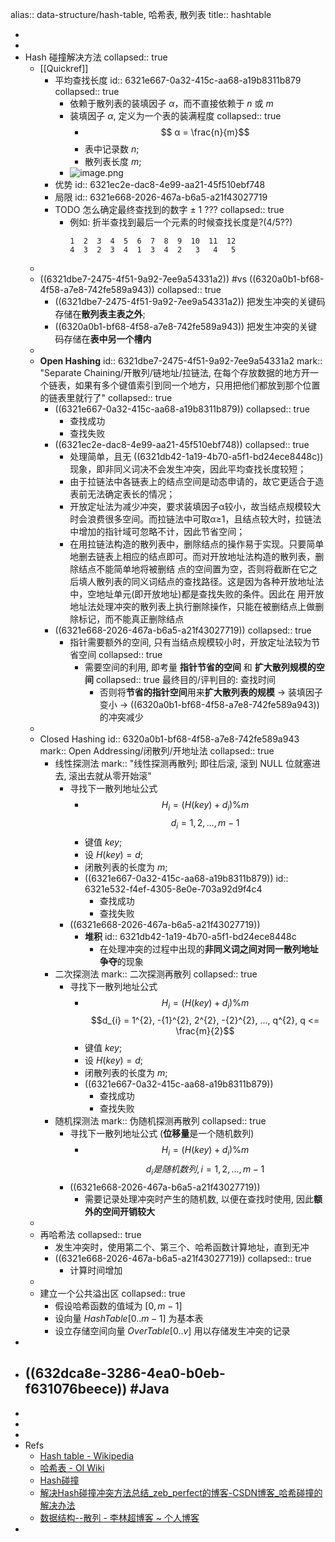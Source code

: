 alias:: data-structure/hash-table, 哈希表, 散列表
title:: hashtable

-
-
- Hash 碰撞解决方法
  collapsed:: true
  - [[Quickref]]
    - 平均查找长度
      id:: 6321e667-0a32-415c-aa68-a19b8311b879
      collapsed:: true
      - 依赖于散列表的装填因子 $α$，而不直接依赖于 $n$ 或 $m$
      - 装填因子 $α$, 定义为一个表的装满程度
        collapsed:: true
        - $$ α = \frac{n}{m}$$
        - 表中记录数 $n$;
        - 散列表长度 $m$;
      - ![image.png](../assets/algo/hashtable/image_1663168218242_0.png)
    - 优势
      id:: 6321ec2e-dac8-4e99-aa21-45f510ebf748
    - 局限
      id:: 6321e668-2026-467a-b6a5-a21f43027719
    - TODO 怎么确定最终查找到的数字 ± 1 ???
      collapsed:: true
      - 例如: 折半查找到最后一个元素的时候查找长度是?(4/5??)
        ```
        1  2  3  4  5  6  7  8  9  10  11  12
        4  3  2  3  4  1  3  4  2   3   4   5
        ```
  -
  - ((6321dbe7-2475-4f51-9a92-7ee9a54331a2)) #vs ((6320a0b1-bf68-4f58-a7e8-742fe589a943))
    collapsed:: true
    - ((6321dbe7-2475-4f51-9a92-7ee9a54331a2)) 把发生冲突的关键码存储在**散列表主表之外**;
    - ((6320a0b1-bf68-4f58-a7e8-742fe589a943)) 把发生冲突的关键码存储在**表中另一个槽内**
  -
  - **Open Hashing**
    id:: 6321dbe7-2475-4f51-9a92-7ee9a54331a2
    mark:: "Separate Chaining/开散列/链地址/拉链法, 在每个存放数据的地方开一个链表，如果有多个键值索引到同一个地方，只用把他们都放到那个位置的链表里就行了"
    collapsed:: true
    - ((6321e667-0a32-415c-aa68-a19b8311b879))
      collapsed:: true
      - 查找成功
      - 查找失败
    - ((6321ec2e-dac8-4e99-aa21-45f510ebf748))
      collapsed:: true
      - 处理简单，且无 ((6321db42-1a19-4b70-a5f1-bd24ece8448c)) 现象，即非同义词决不会发生冲突，因此平均查找长度较短；
      - 由于拉链法中各链表上的结点空间是动态申请的，故它更适合于造表前无法确定表长的情况；
      - 开放定址法为减少冲突，要求装填因子α较小，故当结点规模较大时会浪费很多空间。而拉链法中可取α≥1，且结点较大时，拉链法中增加的指针域可忽略不计，因此节省空间；
      - 在用拉链法构造的散列表中，删除结点的操作易于实现。只要简单地删去链表上相应的结点即可。而对开放地址法构造的散列表，删除结点不能简单地将被删结 点的空间置为空，否则将截断在它之后填人散列表的同义词结点的查找路径。这是因为各种开放地址法中，空地址单元(即开放地址)都是查找失败的条件。因此在 用开放地址法处理冲突的散列表上执行删除操作，只能在被删结点上做删除标记，而不能真正删除结点
    - ((6321e668-2026-467a-b6a5-a21f43027719))
      collapsed:: true
      - 指针需要额外的空间, 只有当结点规模较小时，开放定址法较为节省空间
        collapsed:: true
        - 需要空间的利用, 即考量 **指针节省的空间** 和 **扩大散列规模的空间**
          collapsed:: true
          最终目的/评判目的: 查找时间
          - 否则将**节省的指针空间**用来**扩大散列表的规模** -> 装填因子变小 -> ((6320a0b1-bf68-4f58-a7e8-742fe589a943)) 的冲突减少
  -
  - Closed Hashing
    id:: 6320a0b1-bf68-4f58-a7e8-742fe589a943
    mark:: Open Addressing/闭散列/开地址法
    collapsed:: true
    - 线性探测法
      mark:: "线性探测再散列; 即往后滚, 滚到 NULL 位就塞进去, 滚出去就从零开始滚"
      - 寻找下一散列地址公式
        - $$H_{i} = (H(key) + d_{i} ) \% m$$
          $$d_{i} = 1, 2, ..., m-1$$
        - 键值 $key$;
        - 设 $H(key)=d$;
        - 闭散列表的长度为 $m$;
        - ((6321e667-0a32-415c-aa68-a19b8311b879))
          id:: 6321e532-f4ef-4305-8e0e-703a92d9f4c4
          - 查找成功
          - 查找失败
      - ((6321e668-2026-467a-b6a5-a21f43027719))
        - **堆积**
          id:: 6321db42-1a19-4b70-a5f1-bd24ece8448c
          - 在处理冲突的过程中出现的**非同义词之间对同一散列地址争夺**的现象
    - 二次探测法
      mark:: 二次探测再散列
      collapsed:: true
      - 寻找下一散列地址公式
        - $$H_{i} = (H(key) + d_{i} ) \% m$$
          $$d_{i} = 1^{2}, -{1}^{2}, 2^{2}, -{2}^{2}, ..., q^{2}, q <= \frac{m}{2}$$
        - 键值 $key$;
        - 设 $H(key)=d$;
        - 闭散列表的长度为 $m$;
        - ((6321e667-0a32-415c-aa68-a19b8311b879))
          - 查找成功
          - 查找失败
    - 随机探测法
      mark:: 伪随机探测再散列
      collapsed:: true
      - 寻找下一散列地址公式 (**位移量**是一个随机数列)
        - $$H_{i} = (H(key) + d_{i} ) \% m$$
          $$d_{i} 是随机数列, i=1, 2, ..., m-1$$
      - ((6321e668-2026-467a-b6a5-a21f43027719))
        - 需要记录处理冲突时产生的随机数, 以便在查找时使用, 因此**额外的空间开销较大**
  -
  - 再哈希法
    collapsed:: true
    - 发生冲突时，使用第二个、第三个、哈希函数计算地址，直到无冲
    - ((6321e668-2026-467a-b6a5-a21f43027719))
      collapsed:: true
      - 计算时间增加
  -
  - 建立一个公共溢出区
    collapsed:: true
    - 假设哈希函数的值域为 $[0,m-1]$
    - 设向量 $HashTable[0..m-1]$ 为基本表
    - 设立存储空间向量 $OverTable[0..v]$ 用以存储发生冲突的记录
-
- ## ((632dca8e-3286-4ea0-b0eb-f631076beece)) #Java
-
-
-
- Refs
  - [Hash table - Wikipedia](https://en.wikipedia.org/wiki/Hash_table)
  - [哈希表 - OI Wiki](https://oi-wiki.org/ds/hash/#%E6%8B%89%E9%93%BE%E6%B3%95)
  - [Hash碰撞](https://www.cnblogs.com/little-fly/p/7907935.html)
  - [解决Hash碰撞冲突方法总结_zeb_perfect的博客-CSDN博客_哈希碰撞的解决办法](https://blog.csdn.net/zeb_perfect/article/details/52574915)
  - [数据结构--散列 - 李林超博客 ~ 个人博客](https://lilinchao.com/archives/448.html)
-